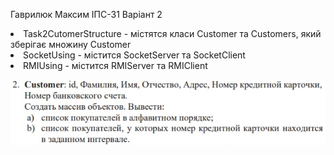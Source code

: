 Гаврилюк Максим ІПС-31 Варіант 2

<ui>
<li>Task2CutomerStructure - містятся класи Customer та Customers, який зберігає множину  Customer</li>
<li>SocketUsing - містится SocketServer та SocketClient</li>
<li>RMIUsing - містится RMIServer та RMIClient</li>
</ui>

![img.png](img/task_info.png)